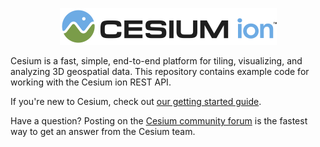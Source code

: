 <p align="center">
<a href="https://cesium.com/"><img src="ion_color_black.png" /></a>
</p>

Cesium is a fast, simple, end-to-end platform for tiling, visualizing, and analyzing 3D geospatial data. This repository contains example code for working with the Cesium ion REST API. 

If you're new to Cesium, check out [our getting started guide](https://cesium.com/docs/tutorials/getting-started/). 
 
Have a question? Posting on the [Cesium community forum](https://community.cesium.com/) is the fastest way to get an answer from the Cesium team. 
